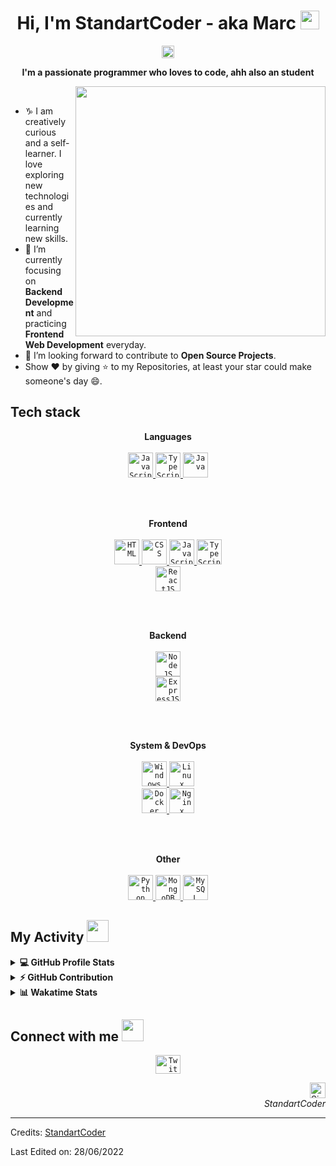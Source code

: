 <!-- Header -->
<h1 align="center">
  Hi, I'm StandartCoder - aka Marc <img src="https://github.com/StandartCoder/StandartCoder/blob/main/images/hi.gif" width="30px" height="30px">
</h1>

<!-- Counter -->
<p align="center">
  <img alt="Profile 𝚟𝚒𝚎𝚠𝚜" height="20px" src="https://hits.seeyoufarm.com/api/count/incr/badge.svg?url=https://github.com/StandartCoder&count_bg=%23579E91&title_bg=%23555555&icon=&icon_color=%23E7E7E7&title=Views&edge_flat=false">
</p>

<p align="center">
  <b>I'm a passionate programmer who loves to code, ahh also an student</b>
</p>

<img align='right' src="https://github.com/StandartCoder/StandartCoder/blob/main/images/coding.gif" width="400">
<br>

- ♑ I am creatively curious and a self-learner. I love exploring new technologies and currently learning new skills.
- 🌱 I’m currently focusing on **Backend Development** and practicing **Frontend Web Development** everyday.
- 💬 I’m looking forward to contribute to **Open Source Projects**.
- Show ❤ by giving ⭐ to my Repositories, at least your star could make someone's day 😄.

<h2>Tech stack</h2>

<p align="center">
  <b>Languages</b>
  <br>
  <br>
  <a href="https://developer.mozilla.org/en-US/docs/Web/JavaScript" target="_blank">
    <code><img src="https://github.com/StandartCoder/StandartCoder/blob/main/images/javascript.svg" alt="JavaScript" height="40"/></code>
  </a>
  <a href="https://www.typescriptlang.org" target="_blank">
    <code><img src="https://github.com/StandartCoder/StandartCoder/blob/main/images/typescript.svg" alt="TypeScript" height="40"/></code>
  </a>
  <a href="https://www.java.com" target="_blank">
    <code><img src="https://github.com/StandartCoder/StandartCoder/blob/main/images/java.svg" alt="Java" height="40"/></code>
  </a>
</p>

<br>
<br>

<p align="center">
  <b>Frontend</b>
  <br>
  <br>
  <a href="https://developer.mozilla.org/en-US/docs/Web/HTML" target="_blank">
    <code><img src="https://github.com/StandartCoder/StandartCoder/blob/main/images/html.svg" alt="HTML" height="40"/></code>
  </a>
  <a href="https://developer.mozilla.org/en-US/docs/Web/CSS" target="_blank">
    <code><img src="https://github.com/StandartCoder/StandartCoder/blob/main/images/css.svg" alt="CSS" height="40"/></code>
  </a>
  <a href="https://developer.mozilla.org/en-US/docs/Web/JavaScript" target="_blank">
    <code><img src="https://github.com/StandartCoder/StandartCoder/blob/main/images/javascript.svg" alt="JavaScript" height="40"/></code>
  </a>
  <a href="https://www.typescriptlang.org" target="_blank">
    <code><img src="https://github.com/StandartCoder/StandartCoder/blob/main/images/typescript.svg" alt="TypeScript" height="40"/></code>
  </a>
  <br>
  <a href="https://reactjs.org" target="_blank">
    <code><img src="https://github.com/StandartCoder/StandartCoder/blob/main/images/react.svg" alt="ReactJS" height="40"/></code>
  </a>
</p>

<br>
<br>

<p align="center">
  <b>Backend</b>
  <br>
  <br>
  <a href="https://nodejs.org" target="_blank">
    <code><img src="https://github.com/StandartCoder/StandartCoder/blob/main/images/node.svg" alt="NodeJS" height="40"/></code>
  </a>
  <br>
  <a href="https://expressjs.com" target="_blank">
    <code><img src="https://github.com/StandartCoder/StandartCoder/blob/main/images/express.svg" alt="ExpressJS" height="40"/></code>
  </a>
</p>

<br>
<br>

<p align="center">
  <b>System & DevOps</b>
  <br>
  <br>
  <a href="https://en.wikipedia.org/wiki/Microsoft_Windows" target="_blank">
    <code><img src="https://github.com/StandartCoder/StandartCoder/blob/main/images/windows.svg" alt="Windows" height="40"/></code>
  </a>
  <a href="https://en.wikipedia.org/wiki/Linux" target="_blank">
    <code><img src="https://github.com/StandartCoder/StandartCoder/blob/main/images/linux.svg" alt="Linux" height="40"/></code>
  </a>
  <br>
  <a href="https://docker.com" target="_blank">
    <code><img src="https://github.com/StandartCoder/StandartCoder/blob/main/images/docker.svg" alt="Docker" height="40"/></code>
  </a>
  <a href="https://www.nginx.com" target="_blank">
    <code><img src="https://github.com/StandartCoder/StandartCoder/blob/main/images/nginx.svg" alt="Nginx" height="40"/></code>
  </a>
</p>

<br>
<br>

<p align="center">
  <b>Other</b>
  <br>
  <br>
  <a href="https://www.python.org" target="_blank">
    <code><img src="https://github.com/StandartCoder/StandartCoder/blob/main/images/python.png" alt="Python" height="40"/></code>
  </a>
  <a href="https://www.mongodb.com" target="_blank">
    <code><img src="https://github.com/StandartCoder/StandartCoder/blob/main/images/mongodb.svg" alt="MongoDB" height="40"/></code>
  </a>
  <a href="https://www.mysql.com" target="_blank">
    <code><img src="https://github.com/StandartCoder/StandartCoder/blob/main/images/mysql.svg" alt="MySQL" height="40"/></code>
  </a>
</p>

<!-- My Activity -->
<h2>My Activity <img src="https://github.com/StandartCoder/StandartCoder/blob/main/images/github-stats.gif" height="35px"></h2>
<details> 
  <summary><b>💻 GitHub Profile Stats</b></summary>
  <br>
  <p align="center">
    <img alt="Mosted used languages" src="https://github-readme-stats.vercel.app/api/top-langs/?username=StandartCoder&layout=compact&theme=dark" height="192px"/>
    <br>
	  <img src="https://github-readme-stats.vercel.app/api?username=StandartCoder&show_icons=true&icon_color=ffffff&theme=dark" alt="StandartCoder's Github Stats" height="192px"/>
    <br>
    <b>Note:</b> Top languages is only a metric of the languages my public code consists of and doesn't reflect experience or skill level.
  </p>
</details>
<details>
  <summary><b>⚡ GitHub Contribution</b></summary>
  <br>
  <p><img alt="StandartCoder's GitHub Contribution" src="https://github.com/StandartCoder/StandartCoder/blob/main/images/snake.svg"/></p>
  <br>
</details>
<details> 
  <summary><b>📊 Wakatime Stats</b></summary>
  <br>
  
<!--START_SECTION:waka-->
![Code Time](http://img.shields.io/badge/Code%20Time-216%20hrs%2024%20mins-blue)

**I'm a Night 🦉**

```text
🌞 Morning    84 commits     ████░░░░░░░░░░░░░░░░░░░░░   17.83%
🌆 Daytime    145 commits    ███████░░░░░░░░░░░░░░░░░░   30.79%
🌃 Evening    194 commits    ██████████░░░░░░░░░░░░░░░   41.19%
🌙 Night      48 commits     ██░░░░░░░░░░░░░░░░░░░░░░░   10.19%

```

📅 **I'm Most Productive on Tuesday**

```text
Monday       73 commits     ████░░░░░░░░░░░░░░░░░░░░░   15.5%
Tuesday      86 commits     ████░░░░░░░░░░░░░░░░░░░░░   18.26%
Wednesday    74 commits     ████░░░░░░░░░░░░░░░░░░░░░   15.71%
Thursday     36 commits     ██░░░░░░░░░░░░░░░░░░░░░░░   7.64%
Friday       55 commits     ███░░░░░░░░░░░░░░░░░░░░░░   11.68%
Saturday     62 commits     ███░░░░░░░░░░░░░░░░░░░░░░   13.16%
Sunday       85 commits     ████░░░░░░░░░░░░░░░░░░░░░   18.05%

```

📊 **This Week I Spent My Time On**

```text
⌚︎ Time Zone: Berlin/Europa

💬 Programming Languages:
Other                    18 hrs 45 mins      █████████████████░░░░░░░░   69.59%
JavaScript               8 hrs 17 mins       ███░░░░░░░░░░░░░░░░░░░░░░   12.19%
CSS                      2 hrs 45 mins       ██░░░░░░░░░░░░░░░░░░░░░░░   10.22%
Java                     1 hr 6 mins         █░░░░░░░░░░░░░░░░░░░░░░░░   4.1%
JSON                     24 mins             ░░░░░░░░░░░░░░░░░░░░░░░░░   1.49%

🔥 Editors:
Browser                  12 hrs 2 mins       ████████████████░░░░░░░░░   66.94%
VS Code                  8 hrs 48 mins       ███████░░░░░░░░░░░░░░░░░░   28.97%
NetBeans                 1 hr 6 mins         █░░░░░░░░░░░░░░░░░░░░░░░░   4.09%

```

<!--END_SECTION:waka-->
</details>

<!-- Connection -->
<h2> Connect with me <img src="https://github.com/StandartCoder/StandartCoder/blob/main/images/handshake.gif" height="35px"></h2>
<p align="center">
  <a href="https://twitter.com/StandartCoder" target="_blank">
    <code><img src="https://github.com/StandartCoder/StandartCoder/blob/main/images/twitter.png" alt="Twitter" height="30" width="40"/></code>
  </a>
</p>

<!-- Signal -->
<p align="right">
  <img alt="Signal" height="25px" src="https://media.giphy.com/media/hlRzt8TxCNVcEZBt9w/giphy.gif">
  <br>
  <em>StandartCoder</em>
</p>

---

Credits: [StandartCoder](https://github.com/StandartCoder)

Last Edited on: 28/06/2022
